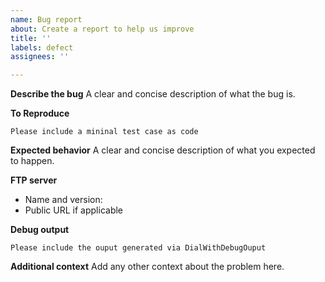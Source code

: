 ```yaml
---
name: Bug report
about: Create a report to help us improve
title: ''
labels: defect
assignees: ''

---
```


**Describe the bug**
A clear and concise description of what the bug is.

**To Reproduce**
```
Please include a mininal test case as code
```

**Expected behavior**
A clear and concise description of what you expected to happen.

**FTP server**
- Name and version:
- Public URL if applicable

**Debug output**
```
Please include the ouput generated via DialWithDebugOuput
```

**Additional context**
Add any other context about the problem here.
